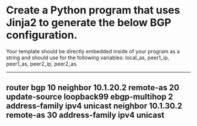 # Create a Python program that uses Jinja2 to generate the below BGP configuration. 
Your template should be directly embedded inside of your program as a string and 
should use for the following variables: local_as, peer1_ip, peer1_as, peer2_ip,
peer2_as.

-----------
router bgp 10
  neighbor 10.1.20.2 remote-as 20
    update-source loopback99
    ebgp-multihop 2
    address-family ipv4 unicast
  neighbor 10.1.30.2 remote-as 30
    address-family ipv4 unicast
-----------
